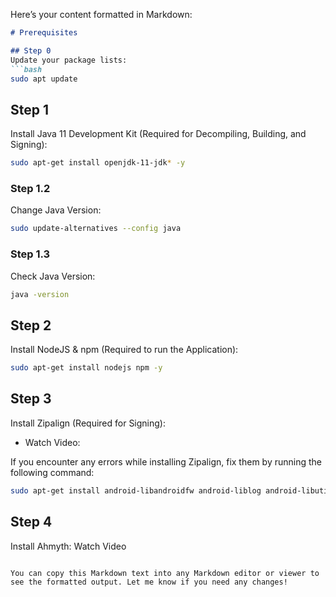 Here’s your content formatted in Markdown:

```markdown
# Prerequisites

## Step 0
Update your package lists:
```bash
sudo apt update
```

## Step 1
Install Java 11 Development Kit (Required for Decompiling, Building, and Signing):
```bash
sudo apt-get install openjdk-11-jdk* -y
```

### Step 1.2
Change Java Version:
```bash
sudo update-alternatives --config java
```

### Step 1.3
Check Java Version:
```bash
java -version
```

## Step 2
Install NodeJS & npm (Required to run the Application):
```bash
sudo apt-get install nodejs npm -y
```

## Step 3
Install Zipalign (Required for Signing):

- Watch Video:

If you encounter any errors while installing Zipalign, fix them by running the following command:
```bash
sudo apt-get install android-libandroidfw android-liblog android-libutils libzopfli1
```

## Step 4
Install Ahmyth: Watch Video
```

You can copy this Markdown text into any Markdown editor or viewer to see the formatted output. Let me know if you need any changes!
